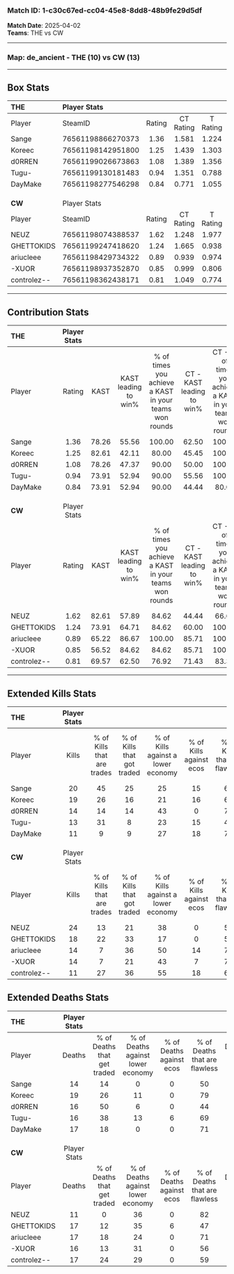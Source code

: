 ### Match ID: 1-c30c67ed-cc04-45e8-8dd8-48b9fe29d5df  
**Match Date**: 2025-04-02  
**Teams**: THE vs CW  

---  

### **Map**: de_ancient - THE (10) vs CW (13)  
---  

## Box Stats  

| **THE**     | Player Stats      |        |           |          |       |      |       |         |        |      |     |
| :- | :- | :-: | :-: | :-: | :-: | :-: | :-: | :-: | :-: | :-: | :-: |
| Player      | SteamID           | Rating | CT Rating | T Rating | KAST  | ADR  | Kills | Assists | Deaths | K/D  | HS% |
| Sange       | 76561198866270373 |  1.36  |   1.581   |  1.224   | 78.26 | 85.9 |  20   |    6    |   14   | 1.43 | 50  |
| Koreec      | 76561198142951800 |  1.25  |   1.439   |  1.303   | 82.61 | 87.7 |  19   |    8    |   19   | 1.00 | 57  |
| d0RREN      | 76561199026673863 |  1.08  |   1.389   |  1.356   | 78.26 | 82.3 |  14   |    6    |   16   | 0.88 | 78  |
| Tugu-       | 76561199130181483 |  0.94  |   1.351   |  0.788   | 73.91 | 58.9 |  13   |    7    |   16   | 0.81 | 69  |
| DayMake     | 76561198277546298 |  0.84  |   0.771   |  1.055   | 73.91 | 58.1 |  11   |    7    |   17   | 0.65 | 54  |
|             |                   |        |           |          |       |      |       |         |        |      |     |
|             |                   |        |           |          |       |      |       |         |        |      |     |
|             |                   |        |           |          |       |      |       |         |        |      |     |
| **CW**      | Player Stats      |        |           |          |       |      |       |         |        |      |     |
| Player      | SteamID           | Rating | CT Rating | T Rating | KAST  | ADR  | Kills | Assists | Deaths | K/D  | HS% |
| NEUZ        | 76561198074388537 |  1.62  |   1.248   |  1.977   | 82.61 | 93.4 |  24   |    3    |   11   | 2.18 | 58  |
| GHETTOKIDS  | 76561199247418620 |  1.24  |   1.665   |  0.938   | 73.91 | 95.0 |  18   |   12    |   17   | 1.06 | 72  |
| ariucleee   | 76561198429734322 |  0.89  |   0.939   |  0.974   | 65.22 | 57.2 |  14   |    8    |   17   | 0.82 | 78  |
| -XUOR       | 76561198937352870 |  0.85  |   0.999   |  0.806   | 56.52 | 65.5 |  14   |    3    |   16   | 0.88 | 50  |
| controlez-- | 76561198362438171 |  0.81  |   1.049   |  0.774   | 69.57 | 59.3 |  11   |    8    |   17   | 0.65 | 45  |
---  

## Contribution Stats  

| **THE**     | Player Stats |       |                      |                                                        |                           |                                                             |                          |                                                            |
| :- | :-: | :-: | :-: | :-: | :-: | :-: | :-: | :-: |
| Player      |    Rating    | KAST  | KAST leading to win% | % of times you achieve a KAST in your teams won rounds | CT - KAST leading to win% | CT - % of times you achieve a KAST in your teams won rounds | T - KAST leading to win% | T - % of times you achieve a KAST in your teams won rounds |
| Sange       |     1.36     | 78.26 |        55.56         |                         100.00                         |           62.50           |                           100.00                            |          50.00           |                           100.00                           |
| Koreec      |     1.25     | 82.61 |        42.11         |                         80.00                          |           45.45           |                           100.00                            |          37.50           |                           60.00                            |
| d0RREN      |     1.08     | 78.26 |        47.37         |                         90.00                          |           50.00           |                           100.00                            |          44.44           |                           80.00                            |
| Tugu-       |     0.94     | 73.91 |        52.94         |                         90.00                          |           55.56           |                           100.00                            |          50.00           |                           80.00                            |
| DayMake     |     0.84     | 73.91 |        52.94         |                         90.00                          |           44.44           |                            80.00                            |          62.50           |                           100.00                           |
|             |              |       |                      |                                                        |                           |                                                             |                          |                                                            |
|             |              |       |                      |                                                        |                           |                                                             |                          |                                                            |
|             |              |       |                      |                                                        |                           |                                                             |                          |                                                            |
| **CW**      | Player Stats |       |                      |                                                        |                           |                                                             |                          |                                                            |
| Player      |    Rating    | KAST  | KAST leading to win% | % of times you achieve a KAST in your teams won rounds | CT - KAST leading to win% | CT - % of times you achieve a KAST in your teams won rounds | T - KAST leading to win% | T - % of times you achieve a KAST in your teams won rounds |
| NEUZ        |     1.62     | 82.61 |        57.89         |                         84.62                          |           44.44           |                            66.67                            |          70.00           |                           100.00                           |
| GHETTOKIDS  |     1.24     | 73.91 |        64.71         |                         84.62                          |           60.00           |                           100.00                            |          71.43           |                           71.43                            |
| ariucleee   |     0.89     | 65.22 |        86.67         |                         100.00                         |           85.71           |                           100.00                            |          87.50           |                           100.00                           |
| -XUOR       |     0.85     | 56.52 |        84.62         |                         84.62                          |           85.71           |                           100.00                            |          83.33           |                           71.43                            |
| controlez-- |     0.81     | 69.57 |        62.50         |                         76.92                          |           71.43           |                            83.33                            |          55.56           |                           71.43                            |
---  

## Extended Kills Stats  

| **THE**     | Player Stats |                            |                            |                                    |                         |                              |                                 |                                       |                    |           |
| :- | :-: | :-: | :-: | :-: | :-: | :-: | :-: | :-: | :-: | :-: |
| Player      |    Kills     | % of Kills that are trades | % of Kills that got traded | % of Kills against a lower economy | % of Kills against ecos | % of Kills that are flawless | % of Kills that are close duels | % of Kills that are assisted by flash | Pistol Round Kills | AWP Kills |
| Sange       |      20      |             45             |             25             |                 25                 |           15            |              60              |               15                |                   0                   |         0          |     1     |
| Koreec      |      19      |             26             |             16             |                 21                 |           16            |              68              |                5                |                  11                   |         0          |     1     |
| d0RREN      |      14      |             14             |             14             |                 43                 |            0            |              71              |                7                |                  29                   |         0          |     0     |
| Tugu-       |      13      |             31             |             8              |                 23                 |           15            |              46              |                8                |                   8                   |         0          |     0     |
| DayMake     |      11      |             9              |             9              |                 27                 |           18            |              73              |                0                |                   0                   |         4          |     2     |
|             |              |                            |                            |                                    |                         |                              |                                 |                                       |                    |           |
|             |              |                            |                            |                                    |                         |                              |                                 |                                       |                    |           |
|             |              |                            |                            |                                    |                         |                              |                                 |                                       |                    |           |
| **CW**      | Player Stats |                            |                            |                                    |                         |                              |                                 |                                       |                    |           |
| Player      |    Kills     | % of Kills that are trades | % of Kills that got traded | % of Kills against a lower economy | % of Kills against ecos | % of Kills that are flawless | % of Kills that are close duels | % of Kills that are assisted by flash | Pistol Round Kills | AWP Kills |
| NEUZ        |      24      |             13             |             21             |                 38                 |            0            |              58              |                4                |                  13                   |         6          |     2     |
| GHETTOKIDS  |      18      |             22             |             33             |                 17                 |            0            |              50              |                0                |                   0                   |         0          |     4     |
| ariucleee   |      14      |             7              |             36             |                 50                 |           14            |              79              |                7                |                   7                   |         0          |     0     |
| -XUOR       |      14      |             7              |             21             |                 43                 |            7            |              71              |                7                |                   7                   |         0          |     2     |
| controlez-- |      11      |             27             |             36             |                 55                 |           18            |              64              |                0                |                   0                   |         0          |     2     |
## Extended Deaths Stats  

| **THE**     | Player Stats |                             |                                   |                          |                               |                            |                           |               |
| :- | :-: | :-: | :-: | :-: | :-: | :-: | :-: | :-: |
| Player      |    Deaths    | % of Deaths that get traded | % of Deaths against lower economy | % of Deaths against ecos | % of Deaths that are flawless | % of Deaths that are close | % of Deaths while blinded | Deaths to AWP |
| Sange       |      14      |             14              |                 0                 |            0             |              50               |             0              |             7             |       2       |
| Koreec      |      19      |             26              |                11                 |            0             |              79               |             0              |             0             |       1       |
| d0RREN      |      16      |             50              |                 6                 |            0             |              44               |             13             |             0             |       1       |
| Tugu-       |      16      |             38              |                13                 |            6             |              69               |             6              |            13             |       0       |
| DayMake     |      17      |             18              |                 0                 |            0             |              71               |             0              |            12             |       2       |
|             |              |                             |                                   |                          |                               |                            |                           |               |
|             |              |                             |                                   |                          |                               |                            |                           |               |
|             |              |                             |                                   |                          |                               |                            |                           |               |
| **CW**      | Player Stats |                             |                                   |                          |                               |                            |                           |               |
| Player      |    Deaths    | % of Deaths that get traded | % of Deaths against lower economy | % of Deaths against ecos | % of Deaths that are flawless | % of Deaths that are close | % of Deaths while blinded | Deaths to AWP |
| NEUZ        |      11      |              0              |                36                 |            0             |              82               |             9              |             0             |       0       |
| GHETTOKIDS  |      17      |             12              |                35                 |            6             |              47               |             6              |            24             |       1       |
| ariucleee   |      17      |             18              |                24                 |            0             |              71               |             6              |             6             |       1       |
| -XUOR       |      16      |             13              |                31                 |            0             |              56               |             0              |            13             |       1       |
| controlez-- |      17      |             24              |                29                 |            0             |              59               |             18             |             0             |       1       |
